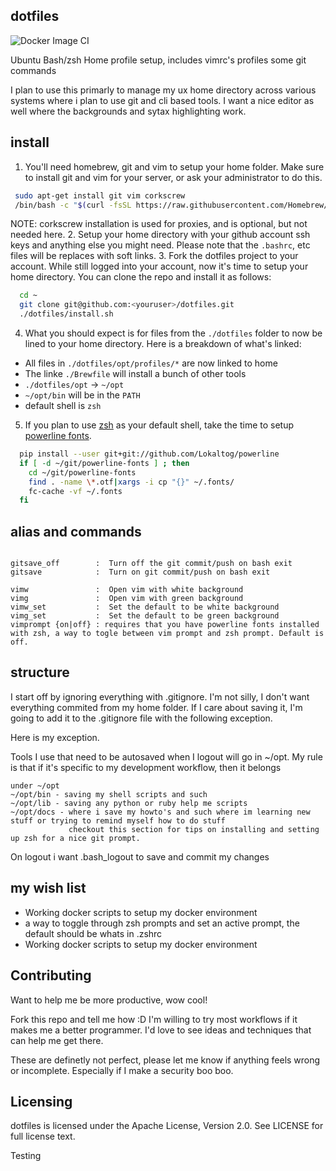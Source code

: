 dotfiles
----
![Docker Image CI](https://github.com/wenlock/dotfiles/workflows/Docker%20Image%20CI/badge.svg)

Ubuntu Bash/zsh Home profile setup, includes vimrc's profiles some git commands

I plan to use this primarly to manage my ux home directory across various
systems where i plan to use git and cli based tools.  I want a nice
editor as well where the backgrounds and sytax highlighting work.

install
----
1. You'll need homebrew, git and vim to setup your home folder.  Make sure to install git and vim for your server, or ask your administrator to do this.
  
  ```sh
   sudo apt-get install git vim corkscrew
   /bin/bash -c "$(curl -fsSL https://raw.githubusercontent.com/Homebrew/install/HEAD/install.sh)"
  ```
  NOTE: corkscrew installation is used for proxies, and is optional, but not needed here.
2. Setup your home directory with your github account ssh keys and anything else you might need. Please note that the `.bashrc`, etc files will be replaces with soft links.
3. Fork the dotfiles project to your account.  While still logged into your account, now it's time to setup your home directory. You can clone the repo and install it as follows:

  ```sh
    cd ~
    git clone git@github.com:<youruser>/dotfiles.git
    ./dotfiles/install.sh
  ```
4. What you should expect is for files from the `./dotfiles` folder to now be lined to your home directory.  Here is a breakdown of what's linked:
  - All files in `./dotfiles/opt/profiles/*` are now linked to home
  - The linke `./Brewfile` will install a bunch of other tools
  - `./dotfiles/opt` -> `~/opt`
  - `~/opt/bin` will be in the `PATH`
  - default shell is `zsh`
5.  If you plan to use [zsh](opt/docs/zsh_andtools.md) as your default shell, take the time to setup [powerline fonts](opt/docs/powerline-fonts.md).

  ```sh
    pip install --user git+git://github.com/Lokaltog/powerline
    if [ -d ~/git/powerline-fonts ] ; then
      cd ~/git/powerline-fonts
      find . -name \*.otf|xargs -i cp "{}" ~/.fonts/
      fc-cache -vf ~/.fonts
    fi
  ```

alias and commands
----
```

gitsave_off        :  Turn off the git commit/push on bash exit
gitsave            :  Turn on git commit/push on bash exit

vimw               :  Open vim with white background
vimg               :  Open vim with green background
vimw_set           :  Set the default to be white background
vimg_set           :  Set the default to be green background
vimprompt {on|off} : requires that you have powerline fonts installed with zsh, a way to togle between vim prompt and zsh prompt. Default is off.
```

structure
----
I start off by ignoring everything with .gitignore.   I'm not silly, I don't want everything commited from my home folder.
If I care about saving it, I'm going to add it to the .gitignore file with the following exception.

Here is my exception.   

Tools I use that need to be autosaved when I logout will go in ~/opt.
My rule is that if it's specific to my development workflow, then it belongs
```
under ~/opt
~/opt/bin - saving my shell scripts and such
~/opt/lib - saving any python or ruby help me scripts
~/opt/docs - where i save my howto's and such where im learning new stuff or trying to remind myself how to do stuff
             checkout this section for tips on installing and setting up zsh for a nice git prompt.
```
On logout i want .bash_logout to save and commit my changes

my wish list
----
* Working docker scripts to setup my docker environment
* a way to toggle through zsh prompts and set an active prompt, the default should be whats in .zshrc
* Working docker scripts to setup my docker environment


Contributing
----

Want to help me be more productive, wow cool!  

Fork this repo and tell me how :D   I'm willing to try most workflows if it 
makes me a better programmer.   I'd love to see ideas and techniques that
can help me get there.

These are definetly not perfect, please let me know if anything feels
wrong or incomplete.  Especially if I make a security boo boo.


Licensing
----
dotfiles is licensed under the Apache License, Version 2.0. See LICENSE for full license text.

Testing
